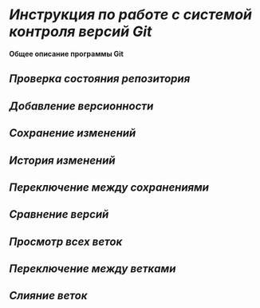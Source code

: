 # ***Инструкция по работе с системой контроля версий Git***

**Общее описание программы Git**

## *Проверка состояния репозитория*

## *Добавление версионности*

## *Сохранение изменений*

## *История изменений*

## *Переключение между сохранениями*

## *Cравнение версий*

## *Просмотр всех веток*

## *Переключение между ветками*

## *Слияние веток*


